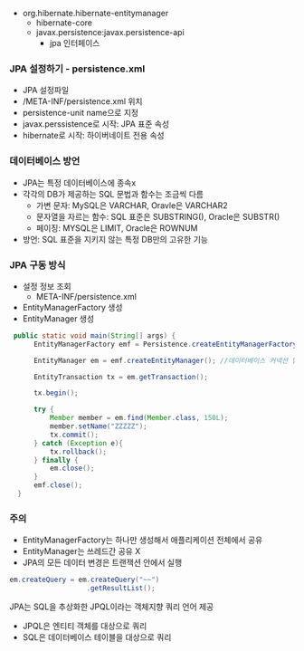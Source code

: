 - org.hibernate.hibernate-entitymanager 
  - hibernate-core
  - javax.persistence:javax.persistence-api 
    - jpa 인터페이스

### JPA 설정하기 - persistence.xml
- JPA 설정파일
- /META-INF/persistence.xml 위치
- persistence-unit name으로 지정
- javax.perssistence로 시작: JPA 표준 속성
- hibernate로 시작: 하이버네이트 전용 속성

### 데이터베이스 방언
- JPA는 특정 데이터베이스에 종속x
- 각각의 DB가 제공하는 SQL 문법과 함수는 조금씩 다름
  - 가변 문자: MySQL은 VARCHAR, Oravle은 VARCHAR2
  - 문자열을 자르는 함수: SQL 표준은 SUBSTRING(), Oracle은 SUBSTR()
  - 페이징: MYSQL은 LIMIT, Oracle은 ROWNUM
- 방언: SQL 표준을 지키지 않는 특정 DB만의 고유한 기능

### JPA 구동 방식
- 설정 정보 조회
  - META-INF/persistence.xml
- EntityManagerFactory 생성
- EntityManager 생성

```java
 public static void main(String[] args) {
      EntityManagerFactory emf = Persistence.createEntityManagerFactory("hello");

      EntityManager em = emf.createEntityManager(); //데이터베이스 커넥션 받은것과 비슷

      EntityTransaction tx = em.getTransaction();

      tx.begin();

      try {
          Member member = em.find(Member.class, 150L);
          member.setName("ZZZZZ");
          tx.commit();
      } catch (Exception e){
          tx.rollback();
      } finally {
          em.close();
      }
      emf.close();
  }
   ```

### 주의
- EntityManagerFactory는 하나만 생성해서 애플리케이션 전체에서 공유 
- EntityManager는 쓰레드간 공유 X 
- JPA의 모든 데이터 변경은 트랜잭션 안에서 실행

```java
em.createQuery = em.createQuery("~~")
                   .getResultList();
```


JPA는 SQL을 추상화한 JPQL이라는 객체지향 쿼리 언어 제공

- JPQL은 엔티티 객체를 대상으로 쿼리
- SQL은 데이터베이스 테이블을 대상으로 쿼리


